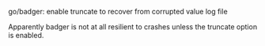 go/badger: enable truncate to recover from corrupted value log file

Apparently badger is not at all resilient to crashes unless the truncate
option is enabled.
